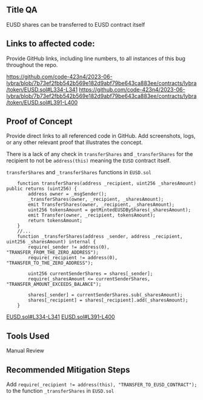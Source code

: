 ## Title QA
EUSD shares can be transferred to EUSD contract itself

## Links to affected code:
Provide GitHub links, including line numbers, to all instances of this bug throughout the repo.

https://github.com/code-423n4/2023-06-lybra/blob/7b73ef2fbb542b569e182d9abf79be643ca883ee/contracts/lybra/token/EUSD.sol#L334-L341
https://github.com/code-423n4/2023-06-lybra/blob/7b73ef2fbb542b569e182d9abf79be643ca883ee/contracts/lybra/token/EUSD.sol#L391-L400

## Proof of Concept
Provide direct links to all referenced code in GitHub. Add screenshots, logs, or any other relevant proof that illustrates the concept.

There is a lack of any check in `transferShares` and `_transferShares` for the recipient to not be `address(this)` meaning the `EUSD` contract itself.

`transferShares` and `_transferShares` functions in `EUSD.sol`
```
    function transferShares(address _recipient, uint256 _sharesAmount) public returns (uint256) {
        address owner = _msgSender();
        _transferShares(owner, _recipient, _sharesAmount);
        emit TransferShares(owner, _recipient, _sharesAmount);
        uint256 tokensAmount = getMintedEUSDByShares(_sharesAmount);
        emit Transfer(owner, _recipient, tokensAmount);
        return tokensAmount;
    }
    //...
    function _transferShares(address _sender, address _recipient, uint256 _sharesAmount) internal {
        require(_sender != address(0), "TRANSFER_FROM_THE_ZERO_ADDRESS");
        require(_recipient != address(0), "TRANSFER_TO_THE_ZERO_ADDRESS");

        uint256 currentSenderShares = shares[_sender];
        require(_sharesAmount <= currentSenderShares, "TRANSFER_AMOUNT_EXCEEDS_BALANCE");

        shares[_sender] = currentSenderShares.sub(_sharesAmount);
        shares[_recipient] = shares[_recipient].add(_sharesAmount);
    }
```
[EUSD.sol#L334-L341](https://github.com/code-423n4/2023-06-lybra/blob/7b73ef2fbb542b569e182d9abf79be643ca883ee/contracts/lybra/token/EUSD.sol#L334-L341)
[EUSD.sol#L391-L400](https://github.com/code-423n4/2023-06-lybra/blob/7b73ef2fbb542b569e182d9abf79be643ca883ee/contracts/lybra/token/EUSD.sol#L391-L400)

## Tools Used
Manual Review

## Recommended Mitigation Steps
Add `require(_recipient != address(this), "TRANSFER_TO_EUSD_CONTRACT");` to the function `_transferShares` in `EUSD.sol`
